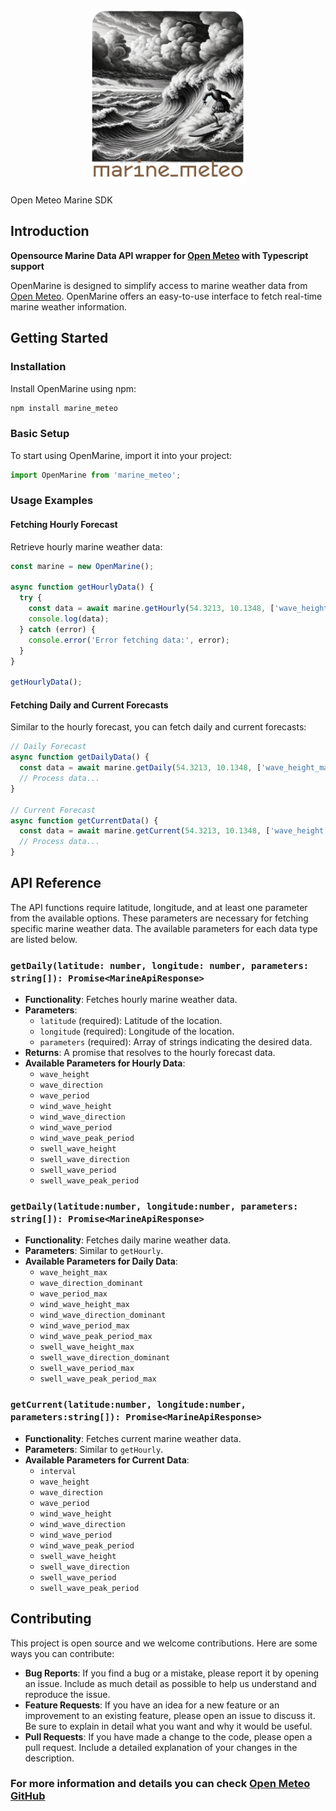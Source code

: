 <p align="center">
  <img src="images/marine_meteo_logo.png" width="250" height="280" alt="open_marine_logo">
</p

# Open Meteo Marine SDK

## Introduction

**Opensource Marine Data API wrapper for [Open Meteo](https://open-meteo.com/) with Typescript support**

OpenMarine is designed to simplify access to marine weather data from [Open Meteo](https://open-meteo.com/).
OpenMarine offers an easy-to-use interface to fetch real-time marine weather information.

## Getting Started

### Installation

Install OpenMarine using npm:

```bash
npm install marine_meteo
```

### Basic Setup

To start using OpenMarine, import it into your project:

```typescript
import OpenMarine from 'marine_meteo';
```

### Usage Examples

#### Fetching Hourly Forecast

Retrieve hourly marine weather data:

```typescript
const marine = new OpenMarine();

async function getHourlyData() {
  try {
    const data = await marine.getHourly(54.3213, 10.1348, ['wave_height']);
    console.log(data);
  } catch (error) {
    console.error('Error fetching data:', error);
  }
}

getHourlyData();
```

#### Fetching Daily and Current Forecasts

Similar to the hourly forecast, you can fetch daily and current forecasts:

```typescript
// Daily Forecast
async function getDailyData() {
  const data = await marine.getDaily(54.3213, 10.1348, ['wave_height_max']);
  // Process data...
}

// Current Forecast
async function getCurrentData() {
  const data = await marine.getCurrent(54.3213, 10.1348, ['wave_height']);
  // Process data...
}
```

## API Reference

The API functions require latitude, longitude, and at least one parameter from the available options. These parameters are necessary for fetching specific marine weather data. The available parameters for each data type are listed below.

### `getDaily(latitude: number, longitude: number, parameters: string[]): Promise<MarineApiResponse>`

- **Functionality**: Fetches hourly marine weather data.
- **Parameters**:
  - `latitude` (required): Latitude of the location.
  - `longitude` (required): Longitude of the location.
  - `parameters` (required): Array of strings indicating the desired data.
- **Returns**: A promise that resolves to the hourly forecast data.
- **Available Parameters for Hourly Data**:
  - `wave_height`
  - `wave_direction`
  - `wave_period`
  - `wind_wave_height`
  - `wind_wave_direction`
  - `wind_wave_period`
  - `wind_wave_peak_period`
  - `swell_wave_height`
  - `swell_wave_direction`
  - `swell_wave_period`
  - `swell_wave_peak_period`

### `getDaily(latitude:number, longitude:number, parameters: string[]): Promise<MarineApiResponse>`

- **Functionality**: Fetches daily marine weather data.
- **Parameters**: Similar to `getHourly`.
- **Available Parameters for Daily Data**:
  - `wave_height_max`
  - `wave_direction_dominant`
  - `wave_period_max`
  - `wind_wave_height_max`
  - `wind_wave_direction_dominant`
  - `wind_wave_period_max`
  - `wind_wave_peak_period_max`
  - `swell_wave_height_max`
  - `swell_wave_direction_dominant`
  - `swell_wave_period_max`
  - `swell_wave_peak_period_max`

### `getCurrent(latitude:number, longitude:number, parameters:string[]): Promise<MarineApiResponse>`

- **Functionality**: Fetches current marine weather data.
- **Parameters**: Similar to `getHourly`.
- **Available Parameters for Current Data**:
  - `interval`
  - `wave_height`
  - `wave_direction`
  - `wave_period`
  - `wind_wave_height`
  - `wind_wave_direction`
  - `wind_wave_period`
  - `wind_wave_peak_period`
  - `swell_wave_height`
  - `swell_wave_direction`
  - `swell_wave_period`
  - `swell_wave_peak_period`

## Contributing

This project is open source and we welcome contributions. Here are some ways you can contribute:

- **Bug Reports**: If you find a bug or a mistake, please report it by opening an issue. Include as much detail as possible to help us understand and reproduce the issue.
- **Feature Requests**: If you have an idea for a new feature or an improvement to an existing feature, please open an issue to discuss it. Be sure to explain in detail what you want and why it would be useful.
- **Pull Requests**: If you have made a change to the code, please open a pull request. Include a detailed explanation of your changes in the description.

### For more information and details you can check [Open Meteo GitHub](https://github.com/open-meteo/open-meteo)
